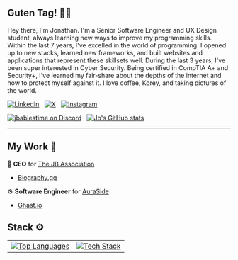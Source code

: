## Guten Tag! 👋🏻
Hey there, I'm Jonathan. I'm a Senior Software Engineer and UX Design student, always learning new ways to improve my programming skills. Within the last 7 years, I've excelled in the world of programming. I opened up to new stacks, learned new frameworks, and built websites and applications that represent these skillsets well. During the last 3 years, I've been super interested in Cyber Security. Being certified in CompTIA A+ and Security+, I've learned my fair-share about the depths of the internet and how to protect myself against it. I love coffee, Korey, and taking pictures of the world.

[![LinkedIn](https://img.shields.io/badge/linkedin-%230077B5.svg?style=for-the-badge&logo=linkedin&logoColor=white)](https://www.linkedin.com/in/jonathan-mauler/)‎ ‎ ‎
[![X](https://img.shields.io/badge/X-%23000000.svg?style=for-the-badge&logo=X&logoColor=white)](https://x.com/Jbablestime)‎ ‎ ‎
[![Instagram](https://img.shields.io/badge/Instagram-%23E4405F.svg?style=for-the-badge&logo=Instagram&logoColor=white)](https://instagram.com/Jbablestime)‎

[![jbablestime on Discord](https://lanyard.cnrad.dev/api/750454372650975232)](https://discord.com/user/750454372650975232)‎ ‎ ‎ 
[![Jb's GitHub stats](https://github-readme-stats.vercel.app/api?username=Jbablestime&theme=radical)](https://biography.gg/)

---
## My Work 💼
🎩 **CEO** for [The JB Association](https://github.com/The-JB-Association)
- [Biography.gg](https://biography.gg/)
  
⚙️ **Software Engineer** for [AuraSide](https://github.com/AuraSide)  
-   [Ghast.io](https://ghast.io/)


## Stack ⚙️
<table align="center">
  <tr>
    <td align="center">
      <a href="https://github.com/anuraghazra/github-readme-stats">
        <img 
          src="https://github-readme-stats.vercel.app/api/top-langs/?username=jbablestime&layout=compact&theme=dark&hide_border=true" 
          alt="Top Languages" 
        />
      </a>
    </td>
    <td align="center">
      <a href="https://skillicons.dev">
        <img 
          src="https://skillicons.dev/icons?i=js,html,css,ts,react,vue,angular,vite,svelte,cloudflare,express,bootstrap,lua,django,python,nestjs,nextjs,nodejs,php,sqlite,postgresql,ubuntu&perline=8" 
          alt="Tech Stack"
        />
      </a>
    </td>
  </tr>
</table>
